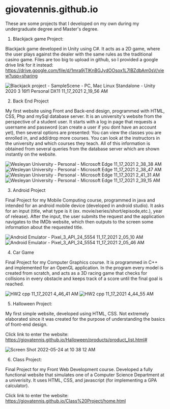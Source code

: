 # giovatennis.github.io

These are some projects that I developed on my own during my undergraduate degree and Master's degree. 

1) Blackjack game Project:

Blackjack game developed in Unity using C#. It acts as a 2D game, where the user plays against the dealer with the same rules as the traditional casino game. Files are too big to upload in github, so I provided a google drive link for it instead: https://drive.google.com/file/d/1mra9jTlKnBGJydOOsox1L7lBZdbAm0sV/view?usp=sharing 

![Blackjack project - SampleScene - PC, Mac   Linux Standalone - Unity 2020 3 16f1 Personal _DX11_ 11_17_2021 2_19_56 AM](https://user-images.githubusercontent.com/67833118/142162203-8e0997fd-8d03-42a6-93d4-2c58eb757dbd.png)

2) Back End Project

My first website using Front and Back-end design, programmed with HTML, CSS, Php and mySql database server. It is an university's website from the perspective of a student user. It starts with a log in page that requests a username and password (can create a user if you dont have an account yet), then several options are presented: You can view the classes you are enrolled in, and add/drop more courses. You can look at the instructors in the university and which courses they teach. All of this information is obtained from several queries from the database server which are shown instantly on the website.

![Wesleyan University - Personal - Microsoft​ Edge 11_17_2021 2_38_38 AM](https://user-images.githubusercontent.com/67833118/142166212-4ddeb238-8415-46c7-8c02-387035bc027a.png)
![Wesleyan University - Personal - Microsoft​ Edge 11_17_2021 2_38_47 AM](https://user-images.githubusercontent.com/67833118/142166221-65cc4d7b-5b92-4fca-91d9-b849837c1bbd.png)
![Wesleyan University - Personal - Microsoft​ Edge 11_17_2021 2_41_31 AM](https://user-images.githubusercontent.com/67833118/142166453-a97dfd35-4620-4801-805b-976b003aca9a.png)
![Wesleyan University - Personal - Microsoft​ Edge 11_17_2021 2_39_15 AM](https://user-images.githubusercontent.com/67833118/142166230-e21f6a54-9071-4f09-9e62-ba9220c61d32.png)


3) Android Project

Final Project for my Mobile Computing course, programmed in java and intended for an android mobile device (developed in android studio). It asks for an input (title, what type is it (ex. movie/series/short/episode,etc.), year of release). After the input, the user submits the request and the application navigates to the IMDb website, which then outputs to the screen some information about the requested title. 

![Android Emulator - Pixel_3_API_24_5554 11_17_2021 2_05_10 AM](https://user-images.githubusercontent.com/67833118/142160642-29a3c961-5cd7-4b82-b0e5-22e20695df01.png)
![Android Emulator - Pixel_3_API_24_5554 11_17_2021 2_05_46 AM](https://user-images.githubusercontent.com/67833118/142160675-fe67d1f9-b1e2-4f01-9326-4f23b87cea25.png)


4) Car Game

Final Project for my Computer Graphics course. It is programmed in C++ and implemented for an OpenGL application. In the program every model is created from scratch, and acts as a 3D racing game that checks for collisions in every obstacle and keeps track of a score until the final goal is reached.

![HW2 cpp 11_17_2021 4_46_41 AM](https://user-images.githubusercontent.com/67833118/142186509-37d4dfc0-a1cc-4194-bb0f-b70e6fe60ab4.png)
![HW2 cpp 11_17_2021 4_44_55 AM](https://user-images.githubusercontent.com/67833118/142186517-fca95d15-1f66-45ad-acf5-2f5bc3184d72.png)

5) Halloween Project:

My first simple website, developed using HTML, CSS. Not extremely elaborated since it was created for the purpose of understanding the basics of front-end design.

Click link to enter the website: https://giovatennis.github.io/Halloween/products/product_list.html#

![Screen Shot 2022-05-24 at 10 38 12 AM](https://user-images.githubusercontent.com/67833118/170076927-2e17b70f-a18f-445c-ba57-e1fcc42b981d.png)


6) Class Project:

Final Project for my Front Web Development course. Developed a fully functional website that simulates one of a Computer Science Department at a univerisity. It uses HTML, CSS, and javascript (for implementing a GPA calculator).

Click link to enter the website: https://giovatennis.github.io/Class%20Project/home.html

